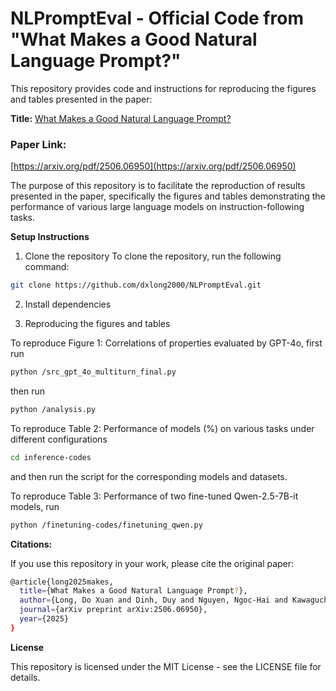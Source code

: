 # NLPromptEval - Official Code from "What Makes a Good Natural Language Prompt?"

This repository provides code and instructions for reproducing the figures and tables presented in the paper:

**Title:** [What Makes a Good Natural Language Prompt?](https://arxiv.org/pdf/2506.06950)

### Paper Link:
[https://arxiv.org/pdf/2506.06950](https://arxiv.org/pdf/2506.06950)

The purpose of this repository is to facilitate the reproduction of results presented in the paper, specifically the figures and tables demonstrating the performance of various large language models on instruction-following tasks.


**Setup Instructions**
1. Clone the repository
To clone the repository, run the following command:

```sh
git clone https://github.com/dxlong2000/NLPromptEval.git
```

2. Install dependencies

3. Reproducing the figures and tables

To reproduce Figure 1: Correlations of properties evaluated by GPT-4o, first run 
```sh
python /src_gpt_4o_multiturn_final.py
```

then run

```sh
python /analysis.py 
```

To reproduce Table 2: Performance of models (%) on various tasks under different configurations
```sh
cd inference-codes
```
and then run the script for the corresponding models and datasets.

To reproduce Table 3: Performance of two fine-tuned Qwen-2.5-7B-it models, run 
```sh
python /finetuning-codes/finetuning_qwen.py
```


**Citations:**

If you use this repository in your work, please cite the original paper:

```sh
@article{long2025makes,
  title={What Makes a Good Natural Language Prompt?},
  author={Long, Do Xuan and Dinh, Duy and Nguyen, Ngoc-Hai and Kawaguchi, Kenji and Chen, Nancy F and Joty, Shafiq and Kan, Min-Yen},
  journal={arXiv preprint arXiv:2506.06950},
  year={2025}
}
```

**License**

This repository is licensed under the MIT License - see the LICENSE file for details.